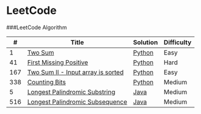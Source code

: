 LeetCode
========

###LeetCode Algorithm

| # | Title | Solution | Difficulty |
|---| ----- | -------- | ---------- |
|1|[Two Sum](https://leetcode.com/problems/two-sum) | [Python](./algorithms/python/TwoSum.py)|Easy|
|41|[First Missing Positive](https://leetcode.com/problems/first-missing-positive) | [Python](./algorithms/python/FirstMissingPositive.py)|Hard|
|167|[Two Sum II - Input array is sorted](https://leetcode.com/problems/two-sum-ii-input-array-is-sorted) | [Python](./algorithms/python/TwoSumIiInputArrayIsSorted.py)|Easy|
|338|[Counting Bits](https://leetcode.com/problems/counting-bits) | [Python](./algorithms/python/CountingBit.py)|Medium|
|5|[Longest Palindromic Substring](https://leetcode.com/problems/longest-palindromic-substring) | [Java](./algorithms/java/LongestPalindromicSubstring.java)|Medium|
|516|[Longest Palindromic Subsequence](https://leetcode.com/problems/longest-palindromic-subsequence) | [Java](./algorithms/java/LongestPalindromicSubSequence.java)|Medium|
